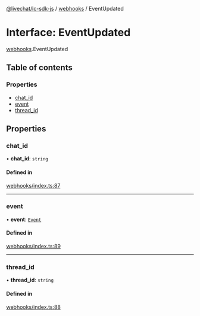 [@livechat/lc-sdk-js](../README.md) / [webhooks](../modules/webhooks.md) / EventUpdated

# Interface: EventUpdated

[webhooks](../modules/webhooks.md).EventUpdated

## Table of contents

### Properties

- [chat\_id](webhooks.EventUpdated.md#chat_id)
- [event](webhooks.EventUpdated.md#event)
- [thread\_id](webhooks.EventUpdated.md#thread_id)

## Properties

### chat\_id

• **chat\_id**: `string`

#### Defined in

[webhooks/index.ts:87](https://github.com/livechat/lc-sdk-js/blob/1fa827f/src/webhooks/index.ts#L87)

___

### event

• **event**: [`Event`](../modules/webhooks_structures_events.md#event)

#### Defined in

[webhooks/index.ts:89](https://github.com/livechat/lc-sdk-js/blob/1fa827f/src/webhooks/index.ts#L89)

___

### thread\_id

• **thread\_id**: `string`

#### Defined in

[webhooks/index.ts:88](https://github.com/livechat/lc-sdk-js/blob/1fa827f/src/webhooks/index.ts#L88)
